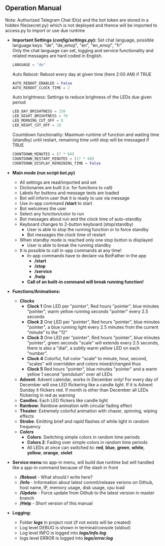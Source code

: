 ## Operation Manual
Note: Authorized Telegram Chat ID(s) and the bot token are stored in a hidden file(secret.py) which is not deployed and thence will be imported to access.py to import or use due runtime
    
* **Important Settings (_config/settings.py_):**
    Set chat language, possible language keys: "de", "de_emoji", "en", "en_emoji", "fr" <br>Only the chat language can set, logging and service functionality and related messages are hard coded in English.
    ````python script
    LANGUAGE = "de"
    ````    
    Auto Reboot: Reboot every day at given time (here 2:00 AM) if TRUE    
    ````python script
    AUTO_REBOOT_ENABLED = False
    AUTO_REBOOT_CLOCK_TIME = 2
    ````
    Auto brightness: Settings to reduce brighness of the LEDs due given period
    ````python script
    LED_DAY_BRIGHTNESS = 150
    LED_NIGHT_BRIGHTNESS = 70
    LED_MORNING_CUT_OFF = 8
    LED_NIGHT_CUT_OFF = 18
    ````
    Countdown functionality: Maximum runtime of function and waiting time (standby) until restart, remaining time until stop will be messaged if TRUE
    ````python script
    COUNTDOWN_MINUTES = (7 * 60)
    COUNTDOWN_RESTART_MINUTES = (17 * 60)
    COUNTDOWN_DISPLAY_REMAINING_TIME = False
    ````    

* **Main mode (run script _bot.py_)**
    * All settings are read/imported and set
    * Dictionaries are built (i.e. for functions to call)
    * Labels for buttons and message texts are loaded
    * Bot will inform user that it is ready to use via message
    * Use in-app command **/start** to start
    * Bot welcomes the user
    * Select any function/color to run
    * Bot messages about run and the clock time of auto-standby
    * Keyboard changes to 2-button keyboard (stop/standby)
        * User is able to stop the running function or to force standby
        * Bot messages the clock time of restart
    * When standby mode is reached only one stop button is displayed
        * User is able to break the running standby
    * It is possible to call in-app commands at any time!
        * In-app commands have to declare via BotFather in the app
            * **/start**
            * **/stop**
            * **/service**
            * **/help**
        * **Call of an built-in command will break running function!**
* **Functions/Animations:**
    * _**Clocks**_
        * **Clock 1** One LED per "pointer", Red hours "pointer", blue minutes "pointer", warm yellow running seconds "pointer" every 2.5 seconds
        * **Clock 2** One LED per "pointer", Red hours "pointer", blue minutes "pointer", a blue running light every 2.5 minutes from the current "minute" to the "12" 
        * **Clock 3** One LED per "pointer", Red hours "pointer", blue minutes "pointer", green seconds "scale" will extends every 2.5 seconds, there is also a "dial", a subtly warm yellow LED on each "number".
        * **Clock 4** Colorful, full color "scale" to minute, hour, second, "scales" will overridden and colors mixed/changed thus 
        * **Clock 5** Red hours "pointer", blue minutes "pointer" and a warm yellow 1 second "pendulum" over all LEDs
    * **Advent**: Advent calendar, works in December only! For every day of December will one LED flickering like a candle light. If it is Advent Sunday it flickers red. If month is other than December all LEDs flickering in red as warning  
    * **Candles**: Each LED flickers like candle light
    * **Rainbow**: Rainbow animation with circular fading effect
    * **Theater**: Extremely colorful animation with chaser, spinning, wiping effects
    * **Strobe**: Emitting brief and rapid flashes of white light in random frequency
    * _**Colors**_
        * **Colors**: Switching simple colors in random time periods
        * **Colors 2**: Fading over simple colors in random time periods
        * All LEDs at once can switched to: **red**, **blue**, **green**, **white**, **yellow**, **orange**, **violet**
* **Service menu** no app-in menu, will build due runtime but will handled like a app-in command because of the slash in front 
    * **/Reboot** - What should I write here?
    * **/Info** - Information about latest commit/release verions on Github, host name, IP, memory usage, disk usage, cpu load
    * **/Update** - Force update from Github to the latest version in master branch
    * **/Help** - Short version of this manual
* **Logging:**
    * Folder _**logs**_ in project root (if not exists will be created)
    * Log level DEBUG is shown in terminal/console (_stdout_)
    * Log level INFO is logged into _**logs/info.log**_
    * logs level ERROR is logged into _**logs/error.log**_
